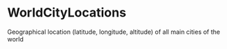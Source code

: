 WorldCityLocations
==================

Geographical location (latitude, longitude, altitude) of all main cities of the world
